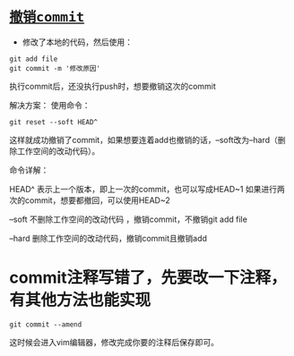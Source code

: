 # [`撤销commit`]()

- 修改了本地的代码，然后使用：

```shell
git add file
git commit -m '修改原因'
```

执行commit后，还没执行push时，想要撤销这次的commit

解决方案：
使用命令：

`git reset --soft HEAD^`

这样就成功撤销了commit，如果想要连着add也撤销的话，–soft改为–hard（删除工作空间的改动代码）。

命令详解：

HEAD^ 表示上一个版本，即上一次的commit，也可以写成HEAD~1
如果进行两次的commit，想要都撤回，可以使用HEAD~2

–soft
不删除工作空间的改动代码 ，撤销commit，不撤销git add file

–hard
删除工作空间的改动代码，撤销commit且撤销add

# commit注释写错了，先要改一下注释，有其他方法也能实现

`git commit --amend`

这时候会进入vim编辑器，修改完成你要的注释后保存即可。
